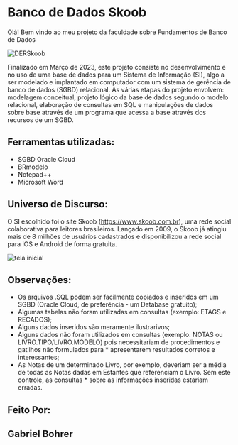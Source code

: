 # Banco de Dados Skoob
Olá! Bem vindo ao meu projeto da faculdade sobre Fundamentos de Banco de Dados

![DERSkoob](https://github.com/Huthee/skoob_sql/assets/89394453/85dc4d03-bced-4c4e-821e-587ab308a46f)

Finalizado em Março de 2023, este projeto consiste no desenvolvimento e no uso de uma base de dados para um Sistema de Informação (SI), algo a ser modelado e implantado em computador com um sistema de gerência de banco de dados (SGBD) relacional. As várias etapas do projeto envolvem: modelagem conceitual, projeto lógico da base de dados segundo o modelo relacional, elaboração de consultas em SQL e manipulações de dados sobre base através de um programa que acessa a base através dos recursos de um SGBD.

## Ferramentas utilizadas:

* SGBD Oracle Cloud
* BRmodelo
* Notepad++
* Microsoft Word


## Universo de Discurso:
O SI escolhido foi o site Skoob (https://www.skoob.com.br), uma rede social colaborativa para leitores brasileiros. Lançado em 2009, o Skoob já atingiu mais de 8 milhões de usuários cadastrados e disponibilizou a rede social para iOS e Android de forma gratuita.

![tela inicial](https://github.com/Huthee/skoob_sql/assets/89394453/8aef5318-ac09-4f66-9a14-10407a66a7d0)


## Observações:
* Os arquivos .SQL podem ser facilmente copiados e inseridos em um SGBD (Oracle Cloud, de preferência - um Database gratuito);
* Algumas tabelas não foram utilizadas em consultas (exemplo: ETAGS e RECADOS); 
* Alguns dados inseridos são meramente ilustrarivos;
* Alguns dados não foram utilizados em consultas (exemplo: NOTAS ou LIVRO.TIPO/LIVRO.MODELO) pois necessitariam de procedimentos e gatilhos não formulados para * apresentarem resultados corretos e interessantes;
* As Notas de um determinado Livro, por exemplo, deveriam ser a média de todas as Notas dadas em Estantes que referenciam o Livro. Sem este controle, as consultas * sobre as informações inseridas estariam erradas.

## Feito Por:
##      Gabriel Bohrer
